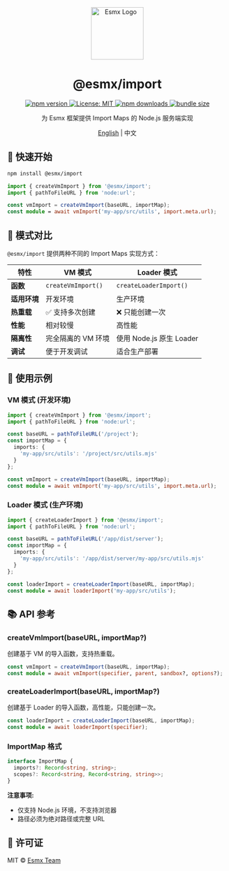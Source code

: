 <div align="center">
  <img src="https://www.esmnext.com/logo.svg?t=2025" width="120" alt="Esmx Logo" />
  <h1>@esmx/import</h1>
  
  <div>
    <a href="https://www.npmjs.com/package/@esmx/import">
      <img src="https://img.shields.io/npm/v/@esmx/import.svg" alt="npm version" />
    </a>
    <a href="https://opensource.org/licenses/MIT">
      <img src="https://img.shields.io/badge/License-MIT-yellow.svg" alt="License: MIT" />
    </a>
    <a href="https://www.npmjs.com/package/@esmx/import">
      <img src="https://img.shields.io/npm/dm/@esmx/import.svg" alt="npm downloads" />
    </a>
    <a href="https://bundlephobia.com/package/@esmx/import">
      <img src="https://img.shields.io/bundlephobia/minzip/@esmx/import.svg" alt="bundle size" />
    </a>
  </div>
  
  <p>为 Esmx 框架提供 Import Maps 的 Node.js 服务端实现</p>
  
  <p>
    <a href="https://github.com/esmnext/esmx/blob/master/packages/import/README.md">English</a> | 中文
  </p>
</div>

## 🚀 快速开始

```bash
npm install @esmx/import
```

```typescript
import { createVmImport } from '@esmx/import';
import { pathToFileURL } from 'node:url';

const vmImport = createVmImport(baseURL, importMap);
const module = await vmImport('my-app/src/utils', import.meta.url);
```

## 📖 模式对比

`@esmx/import` 提供两种不同的 Import Maps 实现方式：

| 特性 | VM 模式 | Loader 模式 |
|------|---------|-------------|
| **函数** | `createVmImport()` | `createLoaderImport()` |
| **适用环境** | 开发环境 | 生产环境 |
| **热重载** | ✅ 支持多次创建 | ❌ 只能创建一次 |
| **性能** | 相对较慢 | 高性能 |
| **隔离性** | 完全隔离的 VM 环境 | 使用 Node.js 原生 Loader |
| **调试** | 便于开发调试 | 适合生产部署 |

## 🔧 使用示例

### VM 模式 (开发环境)

```typescript
import { createVmImport } from '@esmx/import';
import { pathToFileURL } from 'node:url';

const baseURL = pathToFileURL('/project');
const importMap = {
  imports: {
    'my-app/src/utils': '/project/src/utils.mjs'
  }
};

const vmImport = createVmImport(baseURL, importMap);
const module = await vmImport('my-app/src/utils', import.meta.url);
```

### Loader 模式 (生产环境)

```typescript
import { createLoaderImport } from '@esmx/import';
import { pathToFileURL } from 'node:url';

const baseURL = pathToFileURL('/app/dist/server');
const importMap = {
  imports: {
    'my-app/src/utils': '/app/dist/server/my-app/src/utils.mjs'
  }
};

const loaderImport = createLoaderImport(baseURL, importMap);
const module = await loaderImport('my-app/src/utils');
```

## 📚 API 参考

### createVmImport(baseURL, importMap?)
创建基于 VM 的导入函数，支持热重载。
```typescript
const vmImport = createVmImport(baseURL, importMap);
const module = await vmImport(specifier, parent, sandbox?, options?);
```

### createLoaderImport(baseURL, importMap?)
创建基于 Loader 的导入函数，高性能，只能创建一次。
```typescript
const loaderImport = createLoaderImport(baseURL, importMap);
const module = await loaderImport(specifier);
```

### ImportMap 格式
```typescript
interface ImportMap {
  imports?: Record<string, string>;
  scopes?: Record<string, Record<string, string>>;
}
```

**注意事项:**
- 仅支持 Node.js 环境，不支持浏览器
- 路径必须为绝对路径或完整 URL

## 📄 许可证

MIT © [Esmx Team](https://github.com/esmnext/esmx) 
